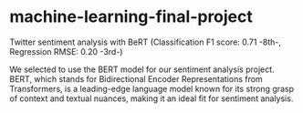 # machine-learning-final-project
Twitter sentiment analysis with BeRT (Classification F1 score: 0.71 -8th-, Regression RMSE: 0.20 -3rd-)

We selected to use the BERT model for our sentiment analysis project. BERT, which stands for Bidirectional
Encoder Representations from Transformers, is a leading-edge language model known for its strong grasp of
context and textual nuances, making it an ideal fit for sentiment analysis.
